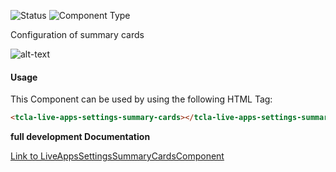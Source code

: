 
![Status][auto] ![Component Type][minor] <!--Component Meta {"created_by":"Auto", "reviewed_by":"Auto", "last_modified_by":"Auto", "comment":"none"} Component Meta -->


<p>Configuration of summary cards</p>

<p><img src="../live-apps-settings-summary-cards.png" alt="alt-text" class="img-responsive"></p>



#### Usage


This Component can be used by using the following HTML Tag:

```html
<tcla-live-apps-settings-summary-cards></tcla-live-apps-settings-summary-cards>
```


<b>full development Documentation</b>

[Link to LiveAppsSettingsSummaryCardsComponent](https://tibcosoftware.github.io/TCSTK-Libdocs/libdocs/tc-liveapps-lib/components/LiveAppsSettingsSummaryCardsComponent.html)


[auto]: https://img.shields.io/badge/Status-auto%20generated-lightgrey.svg?style=flat "auto generated"

[manually]: https://img.shields.io/badge/Status-manually%20created-yellow.svg?style=flat "manually created"

[draft]: https://img.shields.io/badge/Status-draft-red.svg?style=flat "draft"

[review]: https://img.shields.io/badge/Status-need%20review-yellowgreen.svg?style=flat "need review"

[review done]: https://img.shields.io/badge/Status-review%20done-green.svg?style=flat "review done"

[finalized]: https://img.shields.io/badge/Status-finalized-brightgreen.svg?style=flat "finalized"

[top]: https://img.shields.io/badge/Component%20Type-Top-blue.svg?style=flat "top Component"

[major]: https://img.shields.io/badge/Component%20Type-major%20Component-blue.svg?style=flat "major Component"

[minor]: https://img.shields.io/badge/Component%20Type-minor%20Component-blue.svg?style=flat "minor Component"


